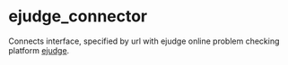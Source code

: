 # ejudge_connector
Connects interface, specified by url with ejudge online problem checking platform [ejudge](https://www.ejudge.ru).
